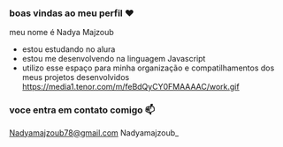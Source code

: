 ### boas vindas ao meu perfil ❤️

meu nome é Nadya Majzoub 

- estou estudando no alura
- estou me desenvolvendo na linguagem Javascript
- utilizo esse espaço para minha organização e compatilhamentos dos meus projetos desenvolvidos
https://media1.tenor.com/m/feBdQyCY0FMAAAAC/work.gif
### voce entra em contato comigo 📫

Nadyamajzoub78@gmail.com
Nadyamajzoub_
